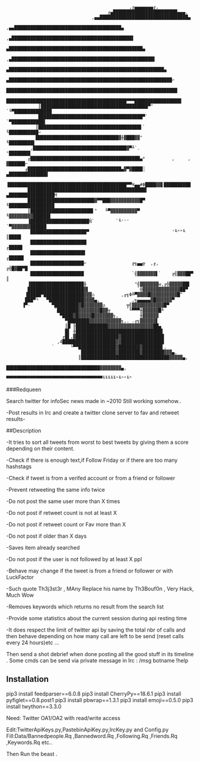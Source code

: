                                                   ,╓▄▄▄▄▄▄▄╓,
                                          ╓▄████████████████████████▄▄▄,
                                    ,▄▄█████████████████████████████████▄
                               ,▄▄████████████████████████████████████████▄
                            ,▄█████████████████████████████████████████████▌
                          ▄██████████████████████████████████████████████████▄
                       ,▄█████████████████████████████████████████████████████▌
                     ▄██████████████████████████████████████████████████████████▄
                   ▄█████████████████████████████████████████████████████████████⌐
                  ████████████████████████████████████████████████████████████████
                 █████████████████████████████████████████████▀▀▀█████████████████▌
                ║████████████████████████████████████████▀"       `╙▀██████████████
                ███████████████████████████████████████▀`            `▀████████████▌
               ║██████████████████████████████████████▌`               ╙███████████⌐
               ███████████████████████████████▓╫▓███▓▓"                 ╙█████████▌
             ,███████████████████████████████████▓▀╨`.                   "████████
            ╓█████████████████████████████████████████▄*          ,     , ▓██████⌐
           ╓███████████████████████████████████▄▓▀▓████░         ▄██████████████▌
           ▐████████████████████████████████████████████▀▀¥▄▄#Φ████▓▓▌██████████
            ████████████████████████████████████████████▌    ▄█████████████████M
            █████████████████████████▓▀▀███▓▓▓▓▓▓▓▓▓▓▓█▀     ╙█████████████████
            ║███████████████████████▌"   ╙▀▓▓▓▓▓▓▓▓▓▓▀        ╙▓▓▓▓▓▓▓▓▓██████▌
            ▐██████████████████████Ñ`        `╙'''             `▀▓▓▓▓▓▓▓██████
             █████████████████████▀                               '╙""╙ ║████▌
             █████████████████████                                     ╓█████
             ████████████████████▌                                    ╓█████▌
             ████████████████████⌐                 ╔╗▄▄╦  ,╓,       ╔╬█▓██▀█
             ████████████████████                  `╣▓▓▓▓▓▓▓▌`    ╔╣▓▓▓██▀ ║
            ▐████████████████████╫                  "╣▓▓▓▓▓▓▓w,╔╬▓▓▓▓▓██▌
            █████████████████████▓▌                  `╬▓▓▓▓▓▓▓▓▓▓▓▓▓▓██▀
           ▐█████▀███████████████▓▓▓⌂          ,╓╗Φ╩▀▓▓▓▓█▓▓▓▓▓▓▓▓▓▓█^
           ███▀└   ▀█████████████▓▓▓▓▄,            ,╗▄▄▄▄▄▓█▓▓▓▓▓▓▀
          ▐▀-        ▀█████████▓█▓▓▓▓▓▓▓µ        ╦╣▓▓▓▓▓▓▓▓▓▓▓▓█▀
                      `████████▓▓▓▓▓▓▓▓█▓▓╦      `╙▀▀▀╫▓▓▓▓▓▓█╨
                        ▀████▓█▓▓▓▓▓█▓▓▓▓▓▓▓╗,        ╫▓▓▓▓▓▓
                          ▀████████▓▓▓▓▓▓▓▓▓▓▓▓╗,. .╓╗▓▓▓▓▓▓▌
                          ║█ ╟████████████▓▓▓▓▓▓▓▓▓▓▓▓▓▓▓▓▓██▄
                          █▌ ╫████████████████████████████████▌
                         ╓█▌,▓████████████████▓████████████████
                       ,4████████████████████▓▓████████████████
                     `      └▀▀██████████████▓████████▓███████▌,
                                █████████████▓████████▓████████▓▓▓▄,
                               ║█████████████████████████████████▓▓▓▓▓▄,
                               ███████████████████████████████████▓▓▓▓▓▓▓▓▄,
                              ▀▀▀▀▀▀▀▀▀▀▀▀▀▀▀▀▀▀▀▀▀▀▀▀▀▀▀▀▀▀▀▀▀▀▀▀╙╙╙╙╙"╙""╙^


###Redqueen

Search twitter for infoSec news made in ~2010 Still working somehow..

-Post results in Irc and create a twitter clone server to fav and retweet results- 


##Description

-It tries to sort all tweets from worst to best tweets by giving them a score 
depending on their content.

-Check if there is enough text,if Follow Friday or if there are too many hashstags

-Check if tweet is from a verifed account or from a friend or follower 

-Prevent retweeting the same info twice 

-Do not post the same user more than X times

-Do not post if retweet count is not at least X

-Do not post if retweet count or Fav more than X 

-Do not post if older than X days

-Saves item already searched 

-Do not post if the user is not followed by at least X ppl

-Behave may change if the tweet is from a friend or follower or with LuckFactor

-Such quote Th3j3st3r , MAny Replace his name by Th3Bouf0n , Very Hack, Much Wow

-Removes keywords which returns no result from the search list

-Provide some statistics about the current session during api resting time

-It does respect the limit of twitter api by saving the total nbr of calls and then
behave depending on how many call are left to be send (reset calls every 24 hours)etc ...


Then send a shot debrief when done posting all the good stuff in its timeline .
Some cmds can be send via private message in Irc : /msg botname !help


## Installation
pip3 install feedparser==6.0.8
pip3 install CherryPy==18.6.1
pip3 install pyfiglet==0.8.post1
pip3 install pbwrap==1.3.1
pip3 install emoji==0.5.0
pip3 install twython==3.3.0

Need: Twitter OA1/OA2 with read/write access

Edit:TwitterApiKeys.py,PastebinApiKey.py,IrcKey.py and Config.py
Fill:Data/Bannedpeople.Rq ,Bannedword.Rq ,Following.Rq ,Friends.Rq ,Keywords.Rq etc..

Then Run the beast .
